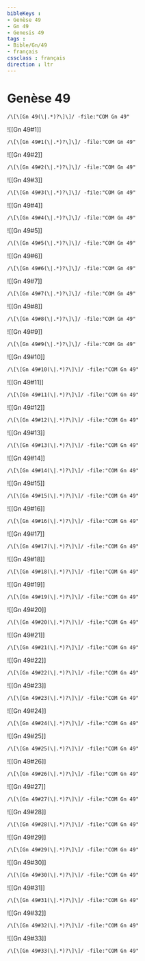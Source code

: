 ```yaml
---
bibleKeys : 
- Genèse 49
- Gn 49
- Genesis 49
tags : 
- Bible/Gn/49
- français
cssclass : français
direction : ltr
---
```


# Genèse 49

```query
/\[\[Gn 49(\|.*)?\]\]/ -file:"COM Gn 49"
```



![[Gn 49#1]]

```query
/\[\[Gn 49#1(\|.*)?\]\]/ -file:"COM Gn 49"
```

![[Gn 49#2]]

```query
/\[\[Gn 49#2(\|.*)?\]\]/ -file:"COM Gn 49"
```

![[Gn 49#3]]

```query
/\[\[Gn 49#3(\|.*)?\]\]/ -file:"COM Gn 49"
```

![[Gn 49#4]]

```query
/\[\[Gn 49#4(\|.*)?\]\]/ -file:"COM Gn 49"
```

![[Gn 49#5]]

```query
/\[\[Gn 49#5(\|.*)?\]\]/ -file:"COM Gn 49"
```

![[Gn 49#6]]

```query
/\[\[Gn 49#6(\|.*)?\]\]/ -file:"COM Gn 49"
```

![[Gn 49#7]]

```query
/\[\[Gn 49#7(\|.*)?\]\]/ -file:"COM Gn 49"
```

![[Gn 49#8]]

```query
/\[\[Gn 49#8(\|.*)?\]\]/ -file:"COM Gn 49"
```

![[Gn 49#9]]

```query
/\[\[Gn 49#9(\|.*)?\]\]/ -file:"COM Gn 49"
```

![[Gn 49#10]]

```query
/\[\[Gn 49#10(\|.*)?\]\]/ -file:"COM Gn 49"
```

![[Gn 49#11]]

```query
/\[\[Gn 49#11(\|.*)?\]\]/ -file:"COM Gn 49"
```

![[Gn 49#12]]

```query
/\[\[Gn 49#12(\|.*)?\]\]/ -file:"COM Gn 49"
```

![[Gn 49#13]]

```query
/\[\[Gn 49#13(\|.*)?\]\]/ -file:"COM Gn 49"
```

![[Gn 49#14]]

```query
/\[\[Gn 49#14(\|.*)?\]\]/ -file:"COM Gn 49"
```

![[Gn 49#15]]

```query
/\[\[Gn 49#15(\|.*)?\]\]/ -file:"COM Gn 49"
```

![[Gn 49#16]]

```query
/\[\[Gn 49#16(\|.*)?\]\]/ -file:"COM Gn 49"
```

![[Gn 49#17]]

```query
/\[\[Gn 49#17(\|.*)?\]\]/ -file:"COM Gn 49"
```

![[Gn 49#18]]

```query
/\[\[Gn 49#18(\|.*)?\]\]/ -file:"COM Gn 49"
```

![[Gn 49#19]]

```query
/\[\[Gn 49#19(\|.*)?\]\]/ -file:"COM Gn 49"
```

![[Gn 49#20]]

```query
/\[\[Gn 49#20(\|.*)?\]\]/ -file:"COM Gn 49"
```

![[Gn 49#21]]

```query
/\[\[Gn 49#21(\|.*)?\]\]/ -file:"COM Gn 49"
```

![[Gn 49#22]]

```query
/\[\[Gn 49#22(\|.*)?\]\]/ -file:"COM Gn 49"
```

![[Gn 49#23]]

```query
/\[\[Gn 49#23(\|.*)?\]\]/ -file:"COM Gn 49"
```

![[Gn 49#24]]

```query
/\[\[Gn 49#24(\|.*)?\]\]/ -file:"COM Gn 49"
```

![[Gn 49#25]]

```query
/\[\[Gn 49#25(\|.*)?\]\]/ -file:"COM Gn 49"
```

![[Gn 49#26]]

```query
/\[\[Gn 49#26(\|.*)?\]\]/ -file:"COM Gn 49"
```

![[Gn 49#27]]

```query
/\[\[Gn 49#27(\|.*)?\]\]/ -file:"COM Gn 49"
```

![[Gn 49#28]]

```query
/\[\[Gn 49#28(\|.*)?\]\]/ -file:"COM Gn 49"
```

![[Gn 49#29]]

```query
/\[\[Gn 49#29(\|.*)?\]\]/ -file:"COM Gn 49"
```

![[Gn 49#30]]

```query
/\[\[Gn 49#30(\|.*)?\]\]/ -file:"COM Gn 49"
```

![[Gn 49#31]]

```query
/\[\[Gn 49#31(\|.*)?\]\]/ -file:"COM Gn 49"
```

![[Gn 49#32]]

```query
/\[\[Gn 49#32(\|.*)?\]\]/ -file:"COM Gn 49"
```

![[Gn 49#33]]

```query
/\[\[Gn 49#33(\|.*)?\]\]/ -file:"COM Gn 49"
```

